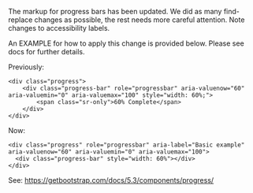 The markup for progress bars has been updated. We did as many find-replace changes
as possible, the rest needs more careful attention. Note changes to accessibility labels.

An EXAMPLE for how to apply this change is provided below.
Please see docs for further details.

Previously:
```
<div class="progress">
    <div class="progress-bar" role="progressbar" aria-valuenow="60" aria-valuemin="0" aria-valuemax="100" style="width: 60%;">
        <span class="sr-only">60% Complete</span>
    </div>
</div>
```

Now:
```
<div class="progress" role="progressbar" aria-label="Basic example" aria-valuenow="60" aria-valuemin="0" aria-valuemax="100">
  <div class="progress-bar" style="width: 60%"></div>
</div>
```

See: https://getbootstrap.com/docs/5.3/components/progress/
